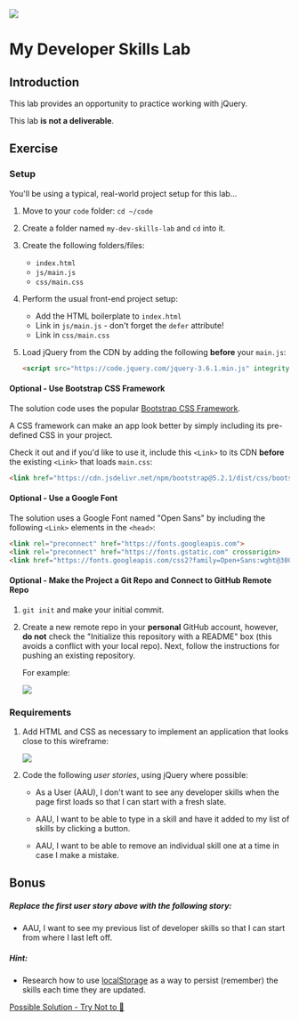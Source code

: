 <img src="https://i.imgur.com/R2zfSdF.png">

# My Developer Skills Lab

## Introduction

This lab provides an opportunity to practice working with jQuery.

This lab **is not a deliverable**.

## Exercise

### Setup

You'll be using a typical, real-world project setup for this lab...

1. Move to your `code` folder:  `cd ~/code`

2. Create a folder named `my-dev-skills-lab` and `cd` into it.

3. Create the following folders/files:
	- `index.html`
	- `js/main.js`
	- `css/main.css` 

4. Perform the usual front-end project setup:
	- Add the HTML boilerplate to `index.html`
	- Link in `js/main.js` - don't forget the `defer` attribute!
	- Link in `css/main.css`

5. Load jQuery from the CDN by adding the following **before** your `main.js`:
	
	```html
	<script src="https://code.jquery.com/jquery-3.6.1.min.js" integrity="sha256-o88AwQnZB+VDvE9tvIXrMQaPlFFSUTR+nldQm1LuPXQ=" crossorigin="anonymous"></script>
	```

#### Optional - Use Bootstrap CSS Framework

The solution code uses the popular [Bootstrap CSS Framework](https://getbootstrap.com/).

A CSS framework can make an app look better by simply including its pre-defined CSS in your project. 

Check it out and if you'd like to use it, include this `<Link>` to its CDN **before** the existing `<Link>` that loads `main.css`:

```html
<link href="https://cdn.jsdelivr.net/npm/bootstrap@5.2.1/dist/css/bootstrap.min.css" rel="stylesheet" integrity="sha384-iYQeCzEYFbKjA/T2uDLTpkwGzCiq6soy8tYaI1GyVh/UjpbCx/TYkiZhlZB6+fzT" crossorigin="anonymous">
```

#### Optional - Use a Google Font


The solution uses a Google Font named "Open Sans" by including the following `<Link>` elements in the `<head>`:

```html
<link rel="preconnect" href="https://fonts.googleapis.com">
<link rel="preconnect" href="https://fonts.gstatic.com" crossorigin>
<link href="https://fonts.googleapis.com/css2?family=Open+Sans:wght@300&display=swap" rel="stylesheet">
```

#### Optional - Make the Project a Git Repo and Connect to GitHub Remote Repo

1. `git init` and make your initial commit.

2. Create a new remote repo in your **personal** GitHub account, however, **do not** check the "Initialize this repository with a README" box (this avoids a conflict with your local repo). Next, follow the instructions for pushing an existing repository.

	For example:
	
	<img src="https://i.imgur.com/XUM58Dx.png">

### Requirements

1. Add HTML and CSS as necessary to implement an application that looks close to this wireframe:

	<img src="https://i.imgur.com/k06ZMEN.png">
	
2. Code the following _user stories_, using jQuery where possible:

	- As a User (AAU), I don't want to see any developer skills when the page first loads so that I can start with a fresh slate.

	- AAU, I want to be able to type in a skill and have it added to my list of skills by clicking a button.

	- AAU, I want to be able to remove an individual skill one at a time in case I make a mistake.

## Bonus

##### Replace the first user story above with the following story:

- AAU, I want to see my previous list of developer skills so that I can start from where I last left off.

##### Hint:

- Research how to use [localStorage](https://developer.mozilla.org/en-US/docs/Web/API/Window/localStorage) as a way to persist (remember) the skills each time they are updated.

[Possible Solution - Try Not to 👀](https://replit.com/@SEIStudent/jQuery-Dev-Skills-Lab-Solution#index.html)